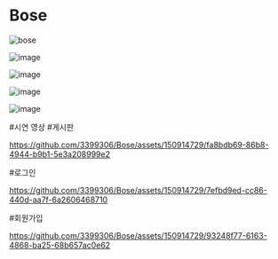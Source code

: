 # Bose

![bose](https://github.com/3399306/Bose/assets/150914729/8d0ce65e-9eed-4b2c-9b24-eadd1e81393d)

![image](https://github.com/3399306/Bose/assets/150914729/0a9205d3-edbc-4cd0-bd1f-3602f5b02a07)

![image](https://github.com/3399306/Bose/assets/150914729/d7e30cc5-5f7d-4c1c-9c2a-91e474c9bab8)

![image](https://github.com/3399306/Bose/assets/150914729/b43c8986-b30e-4ce8-b206-edfaad1ffef2)

![image](https://github.com/3399306/Bose/assets/150914729/4e5a9cd5-422d-44d1-8eb3-cfe1f82593d5)

#시연 영상
#게시판

https://github.com/3399306/Bose/assets/150914729/fa8bdb69-86b8-4944-b9b1-5e3a208999e2


#로그인

https://github.com/3399306/Bose/assets/150914729/7efbd9ed-cc86-440d-aa7f-6a2606468710


#회원가입

https://github.com/3399306/Bose/assets/150914729/93248f77-6163-4868-ba25-68b657ac0e62

